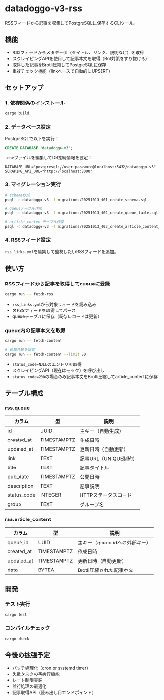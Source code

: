 # datadoggo-v3-rss

RSSフィードから記事を収集してPostgreSQLに保存するCLIツール。

## 機能

- RSSフィードからメタデータ（タイトル、リンク、説明など）を取得
- スクレイピングAPIを使用して記事本文を取得（Bot対策をすり抜ける）
- 取得した記事をBrotli圧縮してPostgreSQLに保存
- 重複チェック機能（linkベースで自動的にUPSERT）

## セットアップ

### 1. 依存関係のインストール

```bash
cargo build
```

### 2. データベース設定

PostgreSQLで以下を実行：

```sql
CREATE DATABASE "datadoggo-v3";
```

`.env`ファイルを編集してDB接続情報を設定：

```env
DATABASE_URL="postgresql://user:password@localhost:5432/datadoggo-v3"
SCRAPING_API_URL="http://localhost:8000"
```

### 3. マイグレーション実行

```bash
# schema作成
psql -d datadoggo-v3 -f migrations/20251013_001_create_schema.sql

# queueテーブル作成
psql -d datadoggo-v3 -f migrations/20251013_002_create_queue_table.sql

# article_contentテーブル作成
psql -d datadoggo-v3 -f migrations/20251013_003_create_article_content_table.sql
```

### 4. RSSフィード設定

`rss_links.yml`を編集して監視したいRSSフィードを追加。

## 使い方

### RSSフィードから記事を取得してqueueに登録

```bash
cargo run -- fetch-rss
```

- `rss_links.yml`から対象フィードを読み込み
- 各RSSフィードを取得してパース
- queueテーブルに保存（既存レコードは更新）

### queue内の記事本文を取得

```bash
cargo run -- fetch-content

# 処理件数を指定
cargo run -- fetch-content --limit 50
```

- `status_code=NULL`のエントリを取得
- スクレイピングAPI（現在はモック）を呼び出し
- `status_code=200`の場合のみ記事本文をBrotli圧縮してarticle_contentに保存

## テーブル構成

### rss.queue

| カラム       | 型          | 説明                   |
| ------------ | ----------- | ---------------------- |
| id           | UUID        | 主キー（自動生成）     |
| created_at   | TIMESTAMPTZ | 作成日時               |
| updated_at   | TIMESTAMPTZ | 更新日時（自動更新）   |
| link         | TEXT        | 記事URL（UNIQUE制約）  |
| title        | TEXT        | 記事タイトル           |
| pub_date     | TIMESTAMPTZ | 公開日時               |
| description  | TEXT        | 記事説明               |
| status_code  | INTEGER     | HTTPステータスコード   |
| group        | TEXT        | グループ名             |

### rss.article_content

| カラム     | 型          | 説明                          |
| ---------- | ----------- | ----------------------------- |
| queue_id   | UUID        | 主キー（queue.idへの外部キー）|
| created_at | TIMESTAMPTZ | 作成日時                      |
| updated_at | TIMESTAMPTZ | 更新日時（自動更新）          |
| data       | BYTEA       | Brotli圧縮された記事本文      |

## 開発

### テスト実行

```bash
cargo test
```

### コンパイルチェック

```bash
cargo check
```

## 今後の拡張予定

- バッチ処理化（cron or systemd timer）
- 失敗タスクの再実行機能
- レート制限実装
- 並行処理の最適化
- 記事取得API（読み出し用エンドポイント）
